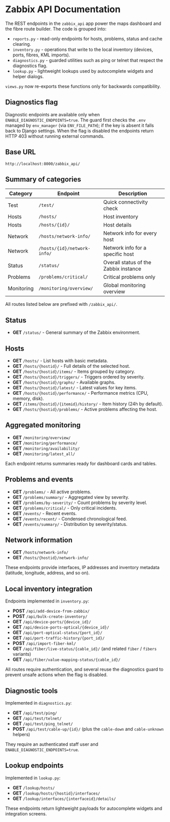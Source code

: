 # Zabbix API Documentation

The REST endpoints in the `zabbix_api` app power the maps dashboard and the fibre route builder. The code is grouped into:

- `reports.py` - read-only endpoints for hosts, problems, status and cache clearing.
- `inventory.py` - operations that write to the local inventory (devices, ports, fibres, KML imports).
- `diagnostics.py` - guarded utilities such as ping or telnet that respect the diagnostics flag.
- `lookup.py` - lightweight lookups used by autocomplete widgets and helper dialogs.

`views.py` now re-exports these functions only for backwards compatibility.

## Diagnostics flag

Diagnostic endpoints are available only when `ENABLE_DIAGNOSTIC_ENDPOINTS=true`. The guard first checks the `.env` managed by `env_manager` (via `ENV_FILE_PATH`); if the key is absent it falls back to Django settings. When the flag is disabled the endpoints return HTTP 403 without running external commands.

## Base URL

```
http://localhost:8000/zabbix_api/
```

## Summary of categories

| Category   | Endpoint                    | Description                              |
|------------|-----------------------------|------------------------------------------|
| Test       | `/test/`                    | Quick connectivity check                 |
| Hosts      | `/hosts/`                   | Host inventory                           |
| Hosts      | `/hosts/{id}/`              | Host details                             |
| Network    | `/hosts/network-info/`      | Network info for every host              |
| Network    | `/hosts/{id}/network-info/` | Network info for a specific host         |
| Status     | `/status/`                  | Overall status of the Zabbix instance    |
| Problems   | `/problems/critical/`       | Critical problems only                   |
| Monitoring | `/monitoring/overview/`     | Global monitoring overview               |

All routes listed below are prefixed with `/zabbix_api/`.

## Status

- **GET** `/status/` - General summary of the Zabbix environment.

## Hosts

- **GET** `/hosts/` - List hosts with basic metadata.
- **GET** `/hosts/{hostid}/` - Full details of the selected host.
- **GET** `/hosts/{hostid}/items/` - Items grouped by category.
- **GET** `/hosts/{hostid}/triggers/` - Triggers ordered by severity.
- **GET** `/hosts/{hostid}/graphs/` - Available graphs.
- **GET** `/hosts/{hostid}/latest/` - Latest values for key items.
- **GET** `/hosts/{hostid}/performance/` - Performance metrics (CPU, memory, disk).
- **GET** `/items/{hostid}/{itemid}/history/` - Item history (24h by default).
- **GET** `/hosts/{hostid}/problems/` - Active problems affecting the host.

## Aggregated monitoring

- **GET** `/monitoring/overview/`
- **GET** `/monitoring/performance/`
- **GET** `/monitoring/availability/`
- **GET** `/monitoring/latest_all/`

Each endpoint returns summaries ready for dashboard cards and tables.

## Problems and events

- **GET** `/problems/` - All active problems.
- **GET** `/problems/summary/` - Aggregated view by severity.
- **GET** `/problems/by-severity/` - Count problems by severity level.
- **GET** `/problems/critical/` - Only critical incidents.
- **GET** `/events/` - Recent events.
- **GET** `/events/recent/` - Condensed chronological feed.
- **GET** `/events/summary/` - Distribution by severity/status.

## Network information

- **GET** `/hosts/network-info/`
- **GET** `/hosts/{hostid}/network-info/`

These endpoints provide interfaces, IP addresses and inventory metadata (latitude, longitude, address, and so on).

## Local inventory integration

Endpoints implemented in `inventory.py`:

- **POST** `/api/add-device-from-zabbix/`
- **POST** `/api/bulk-create-inventory/`
- **GET** `/api/device-ports/{device_id}/`
- **GET** `/api/device-ports-optical/{device_id}/`
- **GET** `/api/port-optical-status/{port_id}/`
- **GET** `/api/port-traffic-history/{port_id}/`
- **POST** `/api/import-fiber-kml/`
- **GET** `/api/fiber/live-status/{cable_id}/` (and related `fiber` / `fibers` variants)
- **GET** `/api/fiber/value-mapping-status/{cable_id}/`

All routes require authentication, and several reuse the diagnostics guard to prevent unsafe actions when the flag is disabled.

## Diagnostic tools

Implemented in `diagnostics.py`:

- **GET** `/api/test/ping/`
- **GET** `/api/test/telnet/`
- **GET** `/api/test/ping_telnet/`
- **POST** `/api/test/cable-up/{id}/` (plus the `cable-down` and `cable-unknown` helpers)

They require an authenticated staff user and `ENABLE_DIAGNOSTIC_ENDPOINTS=true`.

## Lookup endpoints

Implemented in `lookup.py`:

- **GET** `/lookup/hosts/`
- **GET** `/lookup/hosts/{hostid}/interfaces/`
- **GET** `/lookup/interfaces/{interfaceid}/details/`

These endpoints return lightweight payloads for autocomplete widgets and integration screens.
